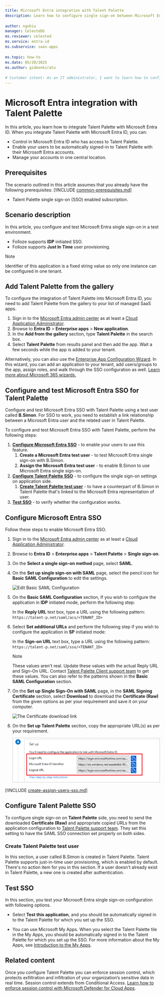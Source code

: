 ```yaml
---
title: Microsoft Entra integration with Talent Palette
description: Learn how to configure single sign-on between Microsoft Entra ID and Talent Palette.

author: nguhiu
manager: CelesteDG
ms.reviewer: celested
ms.service: entra-id
ms.subservice: saas-apps

ms.topic: how-to
ms.date: 05/20/2025
ms.author: gideonkiratu

# Customer intent: As an IT administrator, I want to learn how to configure single sign-on between Microsoft Entra ID and Talent Palette so that I can control who has access to Talent Palette, enable automatic sign-in with Microsoft Entra accounts, and manage my accounts in one central location.
---
```

# Microsoft Entra integration with Talent Palette

In this article,  you learn how to integrate Talent Palette with Microsoft Entra ID. When you integrate Talent Palette with Microsoft Entra ID, you can:

* Control in Microsoft Entra ID who has access to Talent Palette.
* Enable your users to be automatically signed-in to Talent Palette with their Microsoft Entra accounts.
* Manage your accounts in one central location.

## Prerequisites
The scenario outlined in this article assumes that you already have the following prerequisites:
[!INCLUDE [common-prerequisites.md](~/identity/saas-apps/includes/common-prerequisites.md)]
* Talent Palette single sign-on (SSO) enabled subscription.

## Scenario description

In this article,  you configure and test Microsoft Entra single sign-on in a test environment.

* Folloze supports **IDP** initiated SSO.
* Folloze supports **Just In Time** user provisioning.

> [!NOTE]
> Identifier of this application is a fixed string value so only one instance can be configured in one tenant.

## Add Talent Palette from the gallery

To configure the integration of Talent Palette into Microsoft Entra ID, you need to add Talent Palette from the gallery to your list of managed SaaS apps.

1. Sign in to the [Microsoft Entra admin center](https://entra.microsoft.com) as at least a [Cloud Application Administrator](~/identity/role-based-access-control/permissions-reference.md#cloud-application-administrator).
1. Browse to **Entra ID** > **Enterprise apps** > **New application**.
1. In the **Add from the gallery** section, type **Talent Palette** in the search box.
1. Select **Talent Palette** from results panel and then add the app. Wait a few seconds while the app is added to your tenant.

 Alternatively, you can also use the [Enterprise App Configuration Wizard](https://portal.office.com/AdminPortal/home?Q=Docs#/azureadappintegration). In this wizard, you can add an application to your tenant, add users/groups to the app, assign roles, and walk through the SSO configuration as well. [Learn more about Microsoft 365 wizards.](/microsoft-365/admin/misc/azure-ad-setup-guides)

<a name='configure-and-test-azure-ad-sso-for-talent-palette'></a>

## Configure and test Microsoft Entra SSO for Talent Palette

Configure and test Microsoft Entra SSO with Talent Palette using a test user called **B.Simon**. For SSO to work, you need to establish a link relationship between a Microsoft Entra user and the related user in Talent Palette.

To configure and test Microsoft Entra SSO with Talent Palette, perform the following steps:

1. **[Configure Microsoft Entra SSO](#configure-azure-ad-sso)** - to enable your users to use this feature.
    1. **Create a Microsoft Entra test user** - to test Microsoft Entra single sign-on with B.Simon.
    1. **Assign the Microsoft Entra test user** - to enable B.Simon to use Microsoft Entra single sign-on.
1. **[Configure Talent Palette SSO](#configure-talent-palette-sso)** - to configure the single sign-on settings on application side.
    1. **[Create Talent Palette test user](#create-talent-palette-test-user)** - to have a counterpart of B.Simon in Talent Palette that's linked to the Microsoft Entra representation of user.
1. **[Test SSO](#test-sso)** - to verify whether the configuration works.

<a name='configure-azure-ad-sso'></a>

## Configure Microsoft Entra SSO

Follow these steps to enable Microsoft Entra SSO.

1. Sign in to the [Microsoft Entra admin center](https://entra.microsoft.com) as at least a [Cloud Application Administrator](~/identity/role-based-access-control/permissions-reference.md#cloud-application-administrator).
1. Browse to **Entra ID** > **Enterprise apps** > **Talent Palette** > **Single sign-on**.
1. On the **Select a single sign-on method** page, select **SAML**.
1. On the **Set up single sign-on with SAML** page, select the pencil icon for **Basic SAML Configuration** to edit the settings.

   ![Edit Basic SAML Configuration](common/edit-urls.png)

1. On the **Basic SAML Configuration** section, If you wish to configure the application in **IDP** initiated mode, perform the following step:

	In the **Reply URL** text box, type a URL using the following pattern:
    `https://talent-p.net/saml/acs/<TENANT_ID>`

5. Select **Set additional URLs** and perform the following step if you wish to configure the application in **SP** initiated mode:

    In the **Sign-on URL** text box, type a URL using the following pattern:
    `https://talent-p.net/saml/sso/<TENANT_ID>`

	> [!NOTE]
	> These values aren't real. Update these values with the actual Reply URL and Sign-On URL. Contact [Talent Palette Client support team](mailto:talent-support@pa-consul.co.jp) to get these values. You can also refer to the patterns shown in the **Basic SAML Configuration** section.

6. On the **Set up Single Sign-On with SAML** page, in the **SAML Signing Certificate** section, select **Download** to download the **Certificate (Raw)** from the given options as per your requirement and save it on your computer.

	![The Certificate download link](common/certificateraw.png)

7. On the **Set up Talent Palette** section, copy the appropriate URL(s) as per your requirement.

	![Copy configuration URLs](common/copy_configuration_urls.png)

<a name='create-an-azure-ad-test-user'></a>

[!INCLUDE [create-assign-users-sso.md](~/identity/saas-apps/includes/create-assign-users-sso.md)]

## Configure Talent Palette SSO

To configure single sign-on on **Talent Palette** side, you need to send the downloaded **Certificate (Raw)** and appropriate copied URLs from the application configuration to [Talent Palette support team](mailto:talent-support@pa-consul.co.jp). They set this setting to have the SAML SSO connection set properly on both sides.

### Create Talent Palette test user

In this section, a user called B.Simon is created in Talent Palette. Talent Palette supports just-in-time user provisioning, which is enabled by default. There's no action item for you in this section. If a user doesn't already exist in Talent Palette, a new one is created after authentication.

## Test SSO

In this section, you test your Microsoft Entra single sign-on configuration with following options.

* Select **Test this application**, and you should be automatically signed in to the Talent Palette for which you set up the SSO.

* You can use Microsoft My Apps. When you select the Talent Palette tile in the My Apps, you should be automatically signed in to the Talent Palette for which you set up the SSO. For more information about the My Apps, see [Introduction to the My Apps](https://support.microsoft.com/account-billing/sign-in-and-start-apps-from-the-my-apps-portal-2f3b1bae-0e5a-4a86-a33e-876fbd2a4510).

## Related content

Once you configure Talent Palette you can enforce session control, which protects exfiltration and infiltration of your organization’s sensitive data in real time. Session control extends from Conditional Access. [Learn how to enforce session control with Microsoft Defender for Cloud Apps](/cloud-app-security/proxy-deployment-aad).
